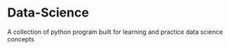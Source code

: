 # Data-Science
A collection of python program built for learning and practice data science concepts 